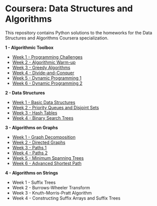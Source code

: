# Coursera: Data Structures and Algorithms
This repository contains Python solutions to the homeworks for the Data Structures and Algorithms Coursera specialization.

**1 - Algorithmic Toolbox**
* [Week 1 - Programming Challenges](https://github.com/IAjimi/Data-Structures-and-Algorithms-Coursera/tree/master/1%20-%20Algorithmic%20Toolbox/Week%201%20-%20Programming%20Challenges) 
* [Week 2 - Algorithmic Warm-up](https://github.com/IAjimi/Data-Structures-and-Algorithms-Coursera/tree/master/1%20-%20Algorithmic%20Toolbox/Week%202%20-%20Algorithmic%20Warm-up) 
* [Week 3 - Greedy Algorithms](https://github.com/IAjimi/Data-Structures-and-Algorithms-Coursera/tree/master/1%20-%20Algorithmic%20Toolbox/Week%203%20-%20Greedy%20Algorithms) 
* [Week 4 - Divide-and-Conquer](https://github.com/IAjimi/Data-Structures-and-Algorithms-Coursera/tree/master/1%20-%20Algorithmic%20Toolbox/Week%204%20-%20Divide-and-Conquer)
* [Week 5 - Dynamic Programming 1](https://github.com/IAjimi/Data-Structures-and-Algorithms-Coursera/tree/master/1%20-%20Algorithmic%20Toolbox/Week%205%20-%20Dynamic%20Programming%201)
* [Week 6 - Dynamic Programming 2](https://github.com/IAjimi/Data-Structures-and-Algorithms-Coursera/tree/master/1%20-%20Algorithmic%20Toolbox/Week%206%20-%20Dynamic%20Programming%202)

**2 - Data Structures**
* [Week 1 - Basic Data Structures](https://github.com/IAjimi/Data-Structures-and-Algorithms-Coursera/tree/master/2%20-%20Data%20Structures/Week%201%20-%20Basic%20Data%20Structures) 
* [Week 2 - Priority Queues and Disjoint Sets](https://github.com/IAjimi/Data-Structures-and-Algorithms-Coursera/tree/master/2%20-%20Data%20Structures/Week%203%20-%20Priority%20Queues%20and%20Disjoint%20Sets) 
* [Week 3 - Hash Tables](https://github.com/IAjimi/Data-Structures-and-Algorithms-Coursera/tree/master/2%20-%20Data%20Structures/Week%203%20-%20Hash%20Tables)
* [Week 4 - Binary Search Trees](https://github.com/IAjimi/)

**3 - Algorithms on Graphs**
* [Week 1 - Graph Decomposition](https://github.com/IAjimi/Data-Structures-and-Algorithms-Coursera/tree/master/3%20-%20Algorithms%20on%20Graphs/1%20-%20Graph%20Decomposition)
* [Week 2 - Directed Graphs](https://github.com/IAjimi/Data-Structures-and-Algorithms-Coursera/tree/master/3%20-%20Algorithms%20on%20Graphs/2%20-%20Directed%20Graphs)
* [Week 3 - Paths 1](https://github.com/IAjimi/Data-Structures-and-Algorithms-Coursera/tree/master/3%20-%20Algorithms%20on%20Graphs/3%20-%20Paths)
* [Week 4 - Paths 2](https://github.com/IAjimi/Data-Structures-and-Algorithms-Coursera/tree/master/3%20-%20Algorithms%20on%20Graphs/4%20-%20Paths)
* [Week 5 - Minimum Spanning Trees](https://github.com/IAjimi/Data-Structures-and-Algorithms-Coursera/tree/master/3%20-%20Algorithms%20on%20Graphs/5%20-%20Minimum%20Spanning%20Trees)
* [Week 6 - Advanced Shortest Path](https://github.com/IAjimi/Data-Structures-and-Algorithms-Coursera/tree/master/3%20-%20Algorithms%20on%20Graphs/6%20-%20Advanced%20Shortest%20Path)

**4 - Algorithms on Strings**
* Week 1 - Suffix Trees
* Week 2 - Burrows-Wheeler Transform
* Week 3 - Knuth-Morris-Pratt Algorithm
* Week 4 - Constructing Suffix Arrays and Suffix Trees
